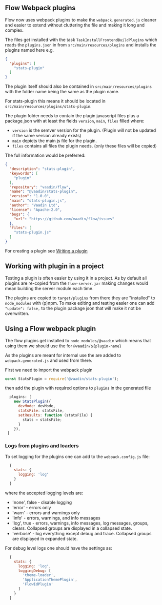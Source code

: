 ## Flow Webpack plugins

Flow now uses webpack plugins to make the `webpack.generated.js` cleaner and easier to extend
without cluttering the file and making it long and complex.

The files get installed with the task `TaskInstallFrontendBuildPlugins` which reads the `plugins.json`
in from `src/main/resources/plugins` and installs the plugins named here e.g.

```json
{
  "plugins": [
    "stats-plugin"
  ]
}
```

The plugin itself should also be contained in `src/main/resources/plugins` with the
folder name being the same as the plugin name.

For stats-plugin this means it should be located in `src/main/resources/plugins/stats-plugin`.

The plugin folder needs to contain the plugin javascript files plus a package.json with at least the fields
`version`, `main`, `files` filled where:
  * `version` is the semver version for the plugin. 
  (Plugin will not be updated if the same version already exists)
  * `main` depicts the main js file for the plugin.
  * `files` contains all files the plugin needs.
   (only these files will be copied)

The full information would be preferred:

```json
{
  "description": "stats-plugin",
  "keywords": [
    "plugin"
  ],
  "repository": "vaadin/flow",
  "name": "@vaadin/stats-plugin",
  "version": "1.0.0",
  "main": "stats-plugin.js",
  "author": "Vaadin Ltd",
  "license": "Apache-2.0",
  "bugs": {
    "url": "https://github.com/vaadin/flow/issues"
  },
  "files": [
    "stats-plugin.js"
  ]
}
```

For creating a plugin see [Writing a plugin](https://webpack.js.org/contribute/writing-a-plugin/)

## Working with plugin in a project

Testing a plugin is often easier by using it in a project.
As by default all plugins are re-copied from the `flow-server.jar` making changes
would mean building the server module each time.

The plugins are copied to `target/plugins` from there they are "installed" to `node_modules` with (p)npm.
To make editing and testing easier one can add `"update": false,` to the plugin package json that will make it not be overwritten.

## Using a Flow webpack plugin

The flow plugins get installed to `node_modules/@vaadin` which means that using them we should use the for `@vaadin/${plugin-name}`

As the plugins are meant for internal use the are added to `webpack.generated.js` and
used from there.

First we need to import the webpack plugin

```js
const StatsPlugin = require('@vaadin/stats-plugin');
```

then add the plugin with required options to `plugins` in the generated file
```js
  plugins: [
    new StatsPlugin({
      devMode: devMode,
      statsFile: statsFile,
      setResults: function (statsFile) {
        stats = statsFile;
      }
    }),
 ]
```

### Logs from plugins and loaders

To set logging for the plugins one can add to the `webpack.config.js`
file:
```js
  {
    stats: {
      logging: 'log'
    }
  }
```

where the accepted logging levels are:
 - 'none', false - disable logging
 - 'error' - errors only
 - 'warn' - errors and warnings only
 - 'info' - errors, warnings, and info messages
 - 'log', true - errors, warnings, info messages, log messages, groups, clears. Collapsed groups are displayed in a collapsed state.
 - 'verbose' - log everything except debug and trace. Collapsed groups are displayed in expanded state.

For debug level logs one should have the settings as:

```js
  {
    stats: {
      logging: 'log',
      loggingDebug: [
        'theme-loader',
        'ApplicationThemePlugin',
        'FlowIdPlugin'
      ]
    }
  }
```
